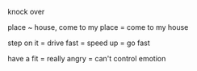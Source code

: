 knock over

place ~ house, come to my place = come to my house

step on it = drive fast = speed up = go fast

have a fit = really angry = can't control emotion